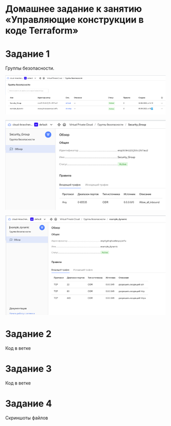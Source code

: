 # Домашнее задание к занятию «Управляющие конструкции в коде Terraform»

# Задание 1

Группы безопасности.

 ![Группы безопастности все](https://github.com/ilya2740/devops-netology/blob/terraform-03/Security_groups_2023-09-08_18-36.png)

 ![Группы безопастности созданые руками](https://github.com/ilya2740/devops-netology/blob/terraform-03/Security_groups_Security_Groups_inboud_rules__2023-09-08_18-36.png)

 ![Группы безопастности созданые terraform](https://github.com/ilya2740/devops-netology/blob/terraform-03/Security_groups_example_dynamic_inboud_rules__2023-09-08_18-36.png)

# Задание 2
Код в ветке
# Задание 3
Код в ветке
# Задание 4
Скриншоты файлов
